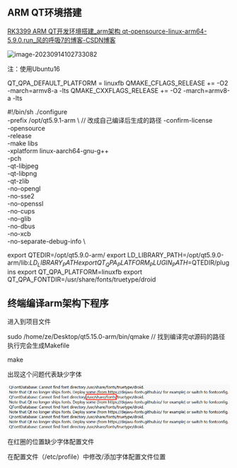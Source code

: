 ## ARM QT环境搭建

[RK3399 ARM QT开发环境搭建_arm架构 qt-opensource-linux-arm64-5.9.0.run_风的呼吸7的博客-CSDN博客](https://blog.csdn.net/hl1796/article/details/90205218)

![image-20230914102733082](Linux-qt-arm交叉编译.assets/image-20230914102733082.png)

注：使用Ubuntu16

QT_QPA_DEFAULT_PLATFORM = linuxfb
QMAKE_CFLAGS_RELEASE += -O2 -march=armv8-a -lts
QMAKE_CXXFLAGS_RELEASE += -O2 -march=armv8-a -lts



#!/bin/sh
./configure \
-prefix /opt/qt5.9.1-arm \   						// 改成自己编译后生成的路径
-confirm-license \
-opensource \
-release \
-make libs \
-xplatform linux-aarch64-gnu-g++ \
-pch \
-qt-libjpeg \
-qt-libpng \
-qt-zlib \
-no-opengl \
-no-sse2 \
-no-openssl \
-no-cups \
-no-glib \
-no-dbus \
-no-xcb \
-no-separate-debug-info \



export QTEDIR=/opt/qt5.9.0-arm/
export LD_LIBRARY_PATH=/opt/qt5.9.0-arm/lib:$LD_LIBRARY_PATH
export QT_QPA_PLATFORM_PLUGIN_PATH=$QTEDIR/plugins
export QT_QPA_PLATFORM=linuxfb
export QT_QPA_FONTDIR=/usr/share/fonts/truetype/droid



## 终端编译arm架构下程序

进入到项目文件

sudo /home/ze/Desktop/qt5.15.0-arm/bin/qmake					// 找到编译完qt源码的路径     执行完会生成Makefile

make







出现这个问题代表缺少字体

![image-20230914190820729](Linux-qt-arm交叉编译.assets/image-20230914190820729.png)

在红圈的位置缺少字体配置文件

在配置文件（/etc/profile）中修改/添加字体配置文件位置

